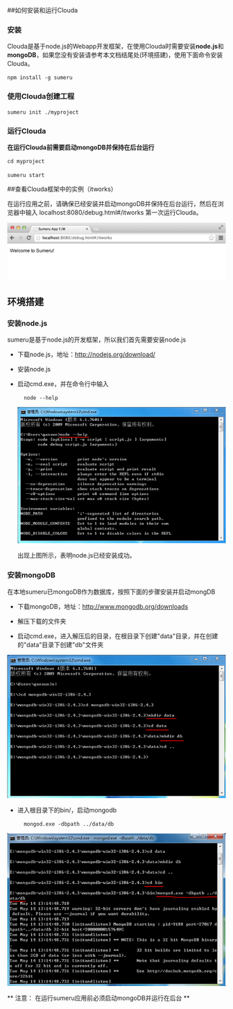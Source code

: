
##如何安装和运行Clouda


### 安装

Clouda是基于node.js的Webapp开发框架，在使用Clouda时需要安装**node.js**和**mongoDB**，如果您没有安装请参考本文档结尾处(环境搭建)，使用下面命令安装Clouda。

	npm install -g sumeru
	
### 使用Clouda创建工程

	sumeru init ./myproject
	
### 运行Clouda

**在运行Clouda前需要启动mongoDB并保持在后台运行**

	cd myproject
	
	sumeru start


##查看Clouda框架中的实例（itworks）

在运行应用之前，请确保已经安装并启动mongoDB并保持在后台运行，然后在浏览器中输入 localhost:8080/debug.html#/itworks 第一次运行Clouda。

![](../images/itworks.png)

## 环境搭建

### 安装node.js

sumeru是基于node.js的开发框架，所以我们首先需要安装node.js

* 下载node.js，地址：<http://nodejs.org/download/>

* 安装node.js

* 启动cmd.exe，并在命令行中输入

		node --help
		
	![](../images/nodecommand.PNG)
	
	出现上图所示，表明node.js已经安装成功。

### 安装mongoDB

在本地sumeru已mongoDB作为数据库，按照下面的步骤安装并启动mongDB

* 下载mongoDB，地址：<http://www.mongodb.org/downloads>

* 解压下载的文件夹

* 启动cmd.exe，进入解压后的目录，在根目录下创建"data"目录，并在创建的"data"目录下创建"db"文件夹

![](../images/mongodb.PNG)


* 进入根目录下的bin/，启动mongodb

		mongod.exe -dbpath ../data/db	
		

![](../images/startmongo.PNG)


** 注意： 在运行sumeru应用前必须启动mongoDB并运行在后台 **
